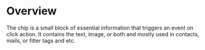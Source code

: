 # Overview

The chip is a small block of essential information that triggers an event on click action. It contains the text, image, or both and mostly used in contacts, mails, or filter tags and etc.
